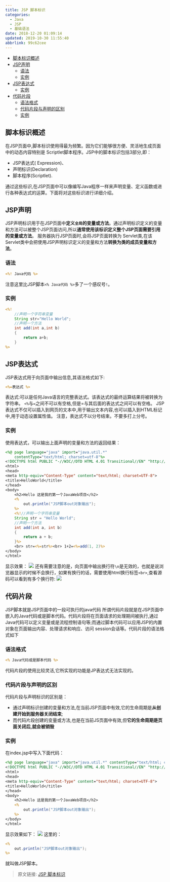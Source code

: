 ```yaml
---
title: JSP 脚本标识
categories: 
  - Java
  - JSP
  - 基础语法
date: 2018-12-20 01:09:14
updated: 2019-10-30 11:55:40
abbrlink: 99c62cee
---
```

- [脚本标识概述](/blog/html/99c62cee/#脚本标识概述)
- [JSP声明](/blog/html/99c62cee/#JSP声明)
    - [语法](/blog/html/99c62cee/#语法)
    - [实例](/blog/html/99c62cee/#实例)
- [JSP表达式](/blog/html/99c62cee/#JSP表达式)
    - [实例](/blog/html/99c62cee/#实例)
- [代码片段](/blog/html/99c62cee/#代码片段)
    - [语法格式](/blog/html/99c62cee/#语法格式)
    - [代码片段与声明的区别](/blog/html/99c62cee/#代码片段与声明的区别)
    - [实例](/blog/html/99c62cee/#实例)

<!--more-->
<script src="https://cdn.bootcss.com/jquery/3.4.0/jquery.slim.min.js"></script>
<script>$(document).ready(function () {$(".post-body > ul:nth-child(1)").hide();});</script>

<!--end-->
## 脚本标识概述 ##
在JSP页面中,脚本标识使用得最为频繁。因为它们能够很方便、灵活地生成页面中的动态内容特别是 Scriptlet脚本程序。JSP中的脚本标识包括3部分,即：
- JSP表达式( Expression)、
- 声明标识(Declaration)
- 脚本程序(Scriptlet).

通过这些标识,在JSP页面中可以像编写Java程序一样来声明变量、定义函数或进行各种表达式的运算。下面将对这些标识进行详细介绍。
## JSP声明 ##
JSP声明标识用于在JSP页面中**定义`全局`的变量或方法**。通过声明标识定义的变量和方法可以被整个JSP页面访问,所以**通常使用该标识定义整个JSP页面需要引用的变量或方法**。
服务器执行JSP页面时,会将JSP页面转换为 Servlet类,在该Servlet类中会把使用JSP声明标识定义的变量和方法**转换为类的成员变量和方法**。
### 语法 ###
```jsp
<%! Java代码 %>
```
注意这里比JSP脚本`<% Java代码 %>`多了一个感叹号`!`。
### 实例 ###
```jsp
<%!
	//声明一个字符串变量
	String str="Hello World";
	//声明一个方法
	int add(int a,int b)
	{
		return a+b;
	}
%>
```
## JSP表达式 ##
JSP表达式用于向页面中输出信息,其语法格式如下:
```jsp
<%=表达式 %>
```
表达式:可以是任何Java语言的完整表达式。该表达式的最终运算结果将被转换为字符串。
`<%`与`=`之间不可以有空格,但是=与其后面的表达式之间可以有空格。
JSP表达式不仅可以插入到网页的文本中,用于输出文本内容,也可以插入到HTML标记中,用于动态设置属性值。
注意，表达式不以分号结束。不要多打上分号。
### 实例 ###
使用表达式，可以输出上面声明的变量和方法的返回结果：
```jsp
<%@ page language="java" import="java.util.*"
	contentType="text/html; charset=utf-8"%>
<!DOCTYPE html PUBLIC "-//W3C//DTD HTML 4.01 Transitional//EN" "http://www.w3.org/TR/html4/loose.dtd">
<html>
<head>
<meta http-equiv="Content-Type" content="text/html; charset=UTF-8">
<title>HelloWorld</title>
</head>
<body>
	<h2>Hello 这是我的第一个JavaWeb项目</h2>
	<%
		out.println("JSP脚本out对象输出");
	%>
	<%!//声明一个字符串变量
	String str = "Hello World";
	//声明一个方法
	int add(int a, int b)
	{
		return a + b;
	}%>
	<br> str=<%=str%><br> 1+2=<%=add(1, 2)%>
</body>
</html>
```
显示效果：
![](https://image-1257720033.cos.ap-shanghai.myqcloud.com/blog/Java/JSP/jspscript/biaodashi.png)
还有需要注意的是，向页面中输出换行符`\n`是无效的，也就是说浏览器显示的时候不会换行，如果有换行的话，需要使用html换行标签`<br>`,查看源码可以看到有多个换行符:
![](https://image-1257720033.cos.ap-shanghai.myqcloud.com/blog/Java/JSP/jspscript/lnnouse.png)
## 代码片段 ##
JSP脚本就是JSP页面中的一段可执行的java代码
所谓代码片段就是在JSP页面中嵌入的Java代码或是脚本代码。代码片段将在页面请求的处理期间被执行,通过Java代码可以定义变量或是流程控制语句等;而通过脚本代码可以应用JSP的内置对象在页面输出内容、处理请求和响应、访问 session会话等。代码片段的语法格式如下
### 语法格式 ###
```jsp
<% Java代码或是脚本代码 %>
```
代码片段的使用比较灵活,它所实现的功能是JP表达式无法实现的。
### 代码片段与声明的区别 ###
代码片段与声明标识的区别是：
- 通过声明标识创建的变量和方法,在当前JSP页面中有效,它的生命周期是**从创建开始到服务器关闭结束**;
- 而代码片段创建的变量或方法,也是在当前JS页面中有效,但**它的生命周期是页面关闭后,就会被销毁**

### 实例 ###
在index.jsp中写入下面代码：
```jsp
<%@ page language="java" import="java.util.*" contentType="text/html; charset=utf-8"%>
<!DOCTYPE html PUBLIC "-//W3C//DTD HTML 4.01 Transitional//EN" "http://www.w3.org/TR/html4/loose.dtd">
<html>
<head>
<meta http-equiv="Content-Type" content="text/html; charset=UTF-8">
<title>HelloWorld</title>
</head>
<body>
	<h2>Hello 这是我的第一个JavaWeb项目</h2>
	<%
		out.println("JSP脚本out对象输出");
	%>
</body>
</html>
```
显示效果如下：
![](https://image-1257720033.cos.ap-shanghai.myqcloud.com/blog/Java/JSP/jspscript/out_println.png)
这里的：
```jsp
<%
	out.println("JSP脚本out对象输出");
%>
```
就叫做JSP脚本。
>原文链接: [JSP 脚本标识](https://lanlan2017.github.io/blog/99c62cee/)